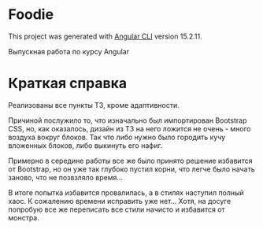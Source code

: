 # Foodie
This project was generated with [Angular CLI](https://github.com/angular/angular-cli) version 15.2.11.

Выпускная работа по курсу Angular

# Краткая справка
Реализованы все пункты ТЗ, кроме адаптивности.

Причиной послужило то, что изначально был импортирован Bootstrap CSS, 
но, как оказалось, дизайн из ТЗ на него ложится не очень - много воздуха вокруг блоков. 
Так что либо нужно было городить кучу вложенных блоков, либо выкинуть его нафиг.

Примерно в середине работы все же было принято решение избавится от Bootstrap, 
но он уже так глубоко пустил корни, что легче было начать заново, что не позвзляло время...

В итоге попытка избавится провалилась, а в стилях наступил полный хаос. 
К сожалению времени исправить уже нет... 
Хотя, на досуге попробую все же переписать все стили начисто и избавится от монстра.
